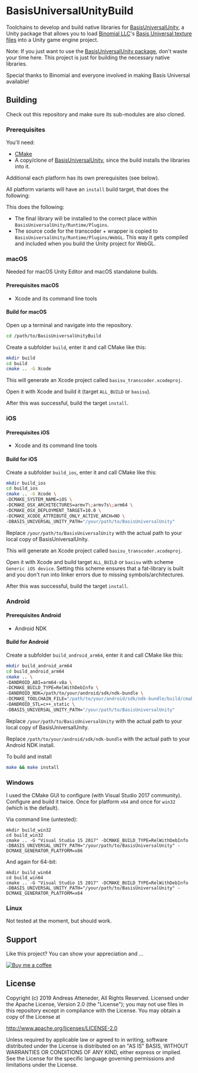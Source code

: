 # BasisUniversalUnityBuild

Toolchains to develop and build native libraries for [BasisUniversalUnity](https://github.com/atteneder/BasisUniversalUnity), a Unity package that allows you to load [Binomial LLC](http://www.binomial.info)'s [Basis Universal texture files](https://github.com/BinomialLLC/basis_universal) into a Unity game engine project.

Note: If you just want to use the [BasisUniversalUnity package](https://github.com/atteneder/BasisUniversalUnity), don't waste your time here. This project is just for building the necessary native libraries.

Special thanks to Binomial and everyone involved in making Basis Universal available!

## Building

Check out this repository and make sure its sub-modules are also cloned.

### Prerequisites

You'll need:

- [CMake](https://cmake.org)
- A copy/clone of [BasisUniversalUnity](https://github.com/atteneder/BasisUniversalUnity), since the build installs the libraries into it.

Additional each platform has its own prerequisites (see below).

All platform variants will have an `install` build target, that does the following:

This does the following:

- The final library will be installed to the correct place within `BasisUniversalUnity/Runtime/Plugins`.
- The source code for the transcoder + wrapper is copied to `BasisUniversalUnity/Runtime/Plugins/WebGL`. This way it gets compiled and included when you build the Unity project for WebGL.

### macOS

Needed for macOS Unity Editor and macOS standalone builds.

#### Prerequisites macOS

- Xcode and its command line tools

#### Build for macOS

Open up a terminal and navigate into the repository.

```bash
cd /path/to/BasisUniversalUnityBuild
```

Create a subfolder `build`, enter it and call CMake like this:

```bash
mkdir build
cd build
cmake .. -G Xcode
```

This will generate an Xcode project called `basisu_transcoder.xcodeproj`.

Open it with Xcode and build it (target `ALL_BUILD` or `basisu`).

After this was successful, build the target `install`.

### iOS

#### Prerequisites iOS

- Xcode and its command line tools

#### Build for iOS

Create a subfolder `build_ios`, enter it and call CMake like this:

```bash
mkdir build_ios
cd build_ios
cmake .. -G Xcode \
-DCMAKE_SYSTEM_NAME=iOS \
-DCMAKE_OSX_ARCHITECTURES=armv7\;armv7s\;arm64 \
-DCMAKE_OSX_DEPLOYMENT_TARGET=10.0 \
-DCMAKE_XCODE_ATTRIBUTE_ONLY_ACTIVE_ARCH=NO \
-DBASIS_UNIVERSAL_UNITY_PATH="/your/path/to/BasisUniversalUnity"
```

Replace `/your/path/to/BasisUniversalUnity` with the actual path to your local copy of BasisUniversalUnity.

This will generate an Xcode project called `basisu_transcoder.xcodeproj`.

Open it with Xcode and build target `ALL_BUILD` or `basisu` with scheme `Generic iOS device`. Setting this scheme ensures that a fat-library is built and you don't run into linker errors due to missing symbols/architectures.

After this was successful, build the target `install`.

### Android

#### Prerequisites Android

- Android NDK

#### Build for Android

Create a subfolder `build_android_arm64`, enter it and call CMake like this:

```bash
mkdir build_android_arm64
cd build_android_arm64
cmake .. \
-DANDROID_ABI=arm64-v8a \
-DCMAKE_BUILD_TYPE=RelWithDebInfo \
-DANDROID_NDK=/path/to/your/android/sdk/ndk-bundle \
-DCMAKE_TOOLCHAIN_FILE="/path/to/your/android/sdk/ndk-bundle/build/cmake/android.toolchain.cmake" \
-DANDROID_STL=c++_static \
-DBASIS_UNIVERSAL_UNITY_PATH="/your/path/to/BasisUniversalUnity"
```

Replace `/your/path/to/BasisUniversalUnity` with the actual path to your local copy of BasisUniversalUnity.

Replace `/path/to/your/android/sdk/ndk-bundle` with the actual path to your Android NDK install.

To build and install

```bash
make && make install
```

### Windows

I used the CMake GUI to configure (with Visual Studio 2017 community). Configure and build it twice. Once for platform `x64` and once for `win32` (which is the default).

Via command line (untested):

```batch
mkdir build_win32
cd build_win32
cmake .. -G "Visual Studio 15 2017" -DCMAKE_BUILD_TYPE=RelWithDebInfo -DBASIS_UNIVERSAL_UNITY_PATH="/your/path/to/BasisUniversalUnity" -DCMAKE_GENERATOR_PLATFORM=x86
```

And again for 64-bit:

```batch
mkdir build_win64
cd build_win64
cmake .. -G "Visual Studio 15 2017" -DCMAKE_BUILD_TYPE=RelWithDebInfo -DBASIS_UNIVERSAL_UNITY_PATH="/your/path/to/BasisUniversalUnity" -DCMAKE_GENERATOR_PLATFORM=x64
```

### Linux

Not tested at the moment, but should work.

## Support

Like this project? You can show your appreciation and ...

[![Buy me a coffee](https://az743702.vo.msecnd.net/cdn/kofi1.png?v=0)](https://ko-fi.com/C0C3BW7G)

## License

Copyright (c) 2019 Andreas Atteneder, All Rights Reserved.
Licensed under the Apache License, Version 2.0 (the "License");
you may not use files in this repository except in compliance with the License.
You may obtain a copy of the License at

   <http://www.apache.org/licenses/LICENSE-2.0>

Unless required by applicable law or agreed to in writing, software
distributed under the License is distributed on an "AS IS" BASIS,
WITHOUT WARRANTIES OR CONDITIONS OF ANY KIND, either express or implied.
See the License for the specific language governing permissions and
limitations under the License.
